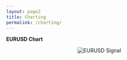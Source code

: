 ```yaml
---
layout: page2
title: Charting
permalink: /charting/
---
```


**EURUSD Chart**

<div align="center">
<img alt="EURUSD Signal" src="http://eurofutures.net16.net/wp-content/eurusdchart/EURUSD.gif" title="EURUSD Signal">
</div>
